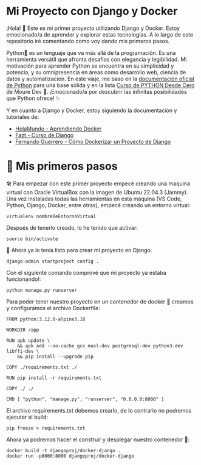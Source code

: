 # Mi Proyecto con Django y Docker

¡Hola! 👋 Este es mi primer proyecto utilizando Django y Docker.
Estoy emocionado/a de aprender y explorar estas tecnologías. A lo
largo de este repositorio iré comentando como voy dando mis primeros pasos.

Python🐍 es un lenguaje que va más allá de la programación. Es una herramienta versátil que afronta desafíos con elegancia y legibilidad. Mi motivación para aprender Python se encuentra en su simplicidad y potencia, y su omnipresencia en áreas como desarrollo web, ciencia de datos y automatización. En este viaje, me baso en la [documentación oficial de Python](https://docs.python.org/3/) para una base sólida y en la lista [Curso de PYTHON Desde Cero](https://www.youtube.com/playlist?list=PLNdFk2_brsRdgQXLIlKBXQDeRf3qvXVU_) de Moure Dev 🚀. ¡Emocionado/a por descubrir las infinitas posibilidades que Python ofrece! ✨

Y en cuanto a Django y Docker, estoy siguiendo la documentación y tutoriales de:

- [HolaMundo - Aprendiendo Docker](https://www.youtube.com/watch?v=4Dko5W96WHg&t=3188s)
- [Fazt - Curso de Django](https://www.youtube.com/watch?v=T1intZyhXDU)
- [Fernando Guerrero - Cómo Dockerizar un Proyecto de Django](https://www.youtube.com/watch?v=envBGHR3eBg)

# 👣 Mis primeros pasos

🛠️ Para empezar con este primer proyecto empecé creando una maquina virtual con Oracle VirtualBox con la imagen de Ubuntu 22.04.3 (Jammy).
Una vez instaladas todas las herramientas en esta máquina (VS Code, Python, Django, Docker, entre otras), empecé creando un entorno virtual:
```
virtualenv nombreDeEntornoVirtual
```
Después de tenerlo creado, lo he tenido que activar:
```
source bin/activate
```
🚀 Ahora ya lo tenía listo para crear mi proyecto en Django.
```
django-admin startproject config .
```
Con el siguiente comando comprové que mi proyecto ya estaba funcionando!:
```
python manage.py runserver
```
Para poder tener nuestro proyecto en un contenedor de docker 🐳 creamos y configuramos el archivo Dockerfile:
```
FROM python:3.12.0-alpine3.18

WORKDIR /app

RUN apk update \
    && apk add --no-cache gcc musl-dev postgresql-dev python3-dev libffi-dev \
    && pip install --upgrade pip

COPY ./requirements.txt ./

RUN pip install -r requirements.txt

COPY ./ ./

CMD [ "python", "manage.py", "runserver", "0.0.0.0:8000" ]
```

El archivo requirements.txt debemos crearlo, de lo contrario no podremos ejecutar el build:
```
pip freeze > requirements.txt
```
Ahora ya podremos hacer el construir y desplegar nuestro contenedor 🚢:
```
docker build -t djangoproj/docker-django .
docker run -p8000:8000 djangoproj/docker-django
```